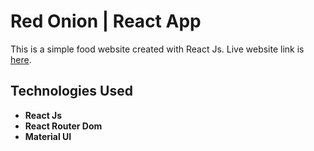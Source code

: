 # Red Onion | React App

This is a simple food website created with React Js.
Live website link is [here](https://red-onion-react-app.netlify.app).

## Technologies Used
* **React Js**
* **React Router Dom**
* **Material UI**

